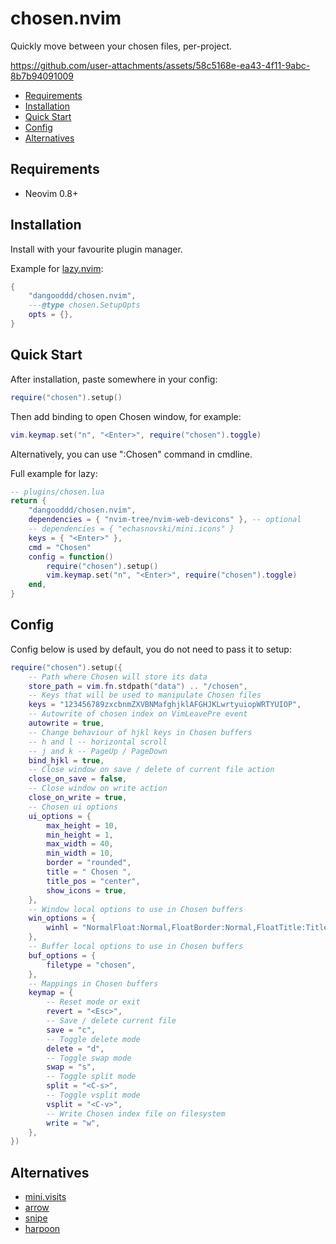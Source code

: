 # chosen.nvim

Quickly move between your chosen files, per-project.

https://github.com/user-attachments/assets/58c5168e-ea43-4f11-9abc-8b7b94091009

- [Requirements](#requirements)
- [Installation](#installation)
- [Quick Start](#quick-start)
- [Config](#config)
- [Alternatives](#alternatives)

## Requirements

- Neovim 0.8+

## Installation

Install with your favourite plugin manager.

Example for [lazy.nvim](https://github.com/folke/lazy.nvim):

```lua
{
    "dangooddd/chosen.nvim",
    ---@type chosen.SetupOpts
    opts = {},
}
```

## Quick Start

After installation, paste somewhere in your config:

```lua
require("chosen").setup()
```

Then add binding to open Chosen window, for example:

```lua
vim.keymap.set("n", "<Enter>", require("chosen").toggle)
```

Alternatively, you can use ":Chosen" command in cmdline.

Full example for lazy:

```lua
-- plugins/chosen.lua
return {
    "dangooddd/chosen.nvim",
    dependencies = { "nvim-tree/nvim-web-devicons" }, -- optional
    -- dependencies = { "echasnovski/mini.icons" }
    keys = { "<Enter>" },
    cmd = "Chosen"
    config = function()
        require("chosen").setup()
        vim.keymap.set("n", "<Enter>", require("chosen").toggle)
    end,
}
```

## Config

Config below is used by default, you do not need to pass it to setup:

```lua
require("chosen").setup({
    -- Path where Chosen will store its data
    store_path = vim.fn.stdpath("data") .. "/chosen",
    -- Keys that will be used to manipulate Chosen files
    keys = "123456789zxcbnmZXVBNMafghjklAFGHJKLwrtyuiopWRTYUIOP",
    -- Autowrite of chosen index on VimLeavePre event
    autowrite = true,
    -- Change behaviour of hjkl keys in Chosen buffers
    -- h and l -- horizontal scroll
    -- j and k -- PageUp / PageDown
    bind_hjkl = true,
    -- Close window on save / delete of current file action
    close_on_save = false,
    -- Close window on write action
    close_on_write = true,
    -- Chosen ui options
    ui_options = {
        max_height = 10,
        min_height = 1,
        max_width = 40,
        min_width = 10,
        border = "rounded",
        title = " Chosen ",
        title_pos = "center",
        show_icons = true,
    },
    -- Window local options to use in Chosen buffers
    win_options = {
        winhl = "NormalFloat:Normal,FloatBorder:Normal,FloatTitle:Title",
    },
    -- Buffer local options to use in Chosen buffers
    buf_options = {
        filetype = "chosen",
    },
    -- Mappings in Chosen buffers
    keymap = {
        -- Reset mode or exit
        revert = "<Esc>",
        -- Save / delete current file
        save = "c",
        -- Toggle delete mode
        delete = "d",
        -- Toggle swap mode
        swap = "s",
        -- Toggle split mode
        split = "<C-s>",
        -- Toggle vsplit mode
        vsplit = "<C-v>",
        -- Write Chosen index file on filesystem
        write = "w",
    },
})
```

## Alternatives

- [mini.visits](https://github.com/echasnovski/mini.visits)
- [arrow](https://github.com/otavioschwanck/arrow.nvim.git)
- [snipe](https://github.com/leath-dub/snipe.nvim)
- [harpoon](https://github.com/ThePrimeagen/harpoon/tree/harpoon2)

